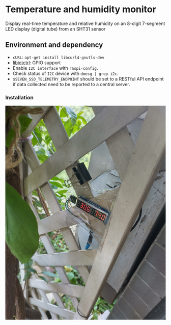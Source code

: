 # Temperature and humidity monitor

Display real-time temperature and relative humidity on an 8-digit 7-segment LED display (digital tube) from an SHT31 sensor

## Environment and dependency

* `cURL`: `apt-get install libcurl4-gnutls-dev`
* [libiotctrl](https://github.com/alex-lt-kong/libiotctrl): GPIO support
* Enable `I2C interface` with `raspi-config`.
* Check status of `I2C` device with `dmesg | grep i2c`.
* `$SEVEN_SSD_TELEMETRY_ENDPOINT` should be set to a RESTful API endpoint if data collected need to be reported to a
central server.

### Installation
<img src="./assets/installation.jpg"></img>